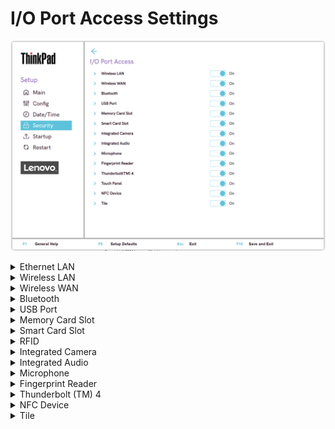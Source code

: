 # I/O Port Access Settings #

![](./img/tp_ioportaccess.png)

<details><summary>Ethernet LAN</summary>

Select whether to enable or disable Ethernet LAN device and keeps it disabled in the OS environment.

Possible options:

1.	**On** – Default.
2.	Off

!!! info ""
     The setting is removed in the recent versions.

| WMI Setting name | Values | Locked by SVP | AMD/Intel |
|:---|:---|:---|:---|
| EthernetLANAccess | Disable, Enable | Yes | Both |

</details>

<details><summary>Wireless LAN</summary>

Whether to enable or disable Wireless LAN device and keep it disabled in the OS environment.

Possible options:

1.	**On** - Default.
2.	Off

| WMI Setting name | Values | Locked by SVP | AMD/Intel |
|:---|:---|:---|:---|
| WirelessLANAccess | Disable, Enable | Yes | Both |

</details>

<details><summary>Wireless WAN</summary>

Select whether to enable or disable Wireless WAN device.

Possible options:

1.	**On** – Default.
2.	Off

| WMI Setting name | Values | Locked by SVP | AMD/Intel |
|:---|:---|:---|:---|
| WirelessWANAccess | Disable, Enable | Yes | Both |

</details>

<details><summary>Bluetooth</summary>

Possible options:

1.	**On** – Default.
2.	Off

!!! info ""
     Enabling Bluetooth requires setting ‘Wireless LAN’ to ‘Enabled’ state.

| WMI Setting name | Values | Locked by SVP | AMD/Intel |
|:---|:---|:---|:---|
| BluetoothAccess | Disable, Enable | Yes | Both |

</details>

<details><summary>USB Port</summary>

Whether to enable all USB ports in the OS environment.

!!! info ""
     This setting does not affect USB-C (R) ports with a thunderbolt icon.

Possible options:

1.	**On** – Default.
2.	Off

| WMI Setting name | Values | Locked by SVP | AMD/Intel |
|:---|:---|:---|:---|
| USBPortAccess | Disable, Enable | Yes | Both |

</details>

<details><summary>Memory Card Slot</summary>

Whether to enable memory card slot (SD Card/MultimediaCard/Memory Stick) in the OS environment.

Possible options:

1.	**On** – Default.
2.	Off

| WMI Setting name | Values | Locked by SVP | AMD/Intel |
|:---|:---|:---|:---|
| MemoryCardSlotAccess | Disable, Enable | Yes | Both |

</details>

<details><summary>Smart Card Slot</summary>

Whether to enable Smart Card slot in the OS environment.

Possible options:

1.	**On** – Default.
2.	Off

| WMI Setting name | Values | Locked by SVP | AMD/Intel |
|:---|:---|:---|:---|
| SmartCardSlotAccess | Disable, Enable | Yes | Both |

</details>

<details><summary>RFID</summary>

Whether to enable RFID (radio-frequency identification) in the OS environment.

Possible options:

1.	**On** – Default.
2.	Off

!!! info ""
    This feature is supported only for the [healthcare model](https://techtoday.lenovo.com/jp/ja/solutions/media/3970), where RFID is installed instead of Smart Card. Therefore, parameter for WMI command will be the same as for Smart Card.

| WMI Setting name | Values | Locked by SVP | AMD/Intel |
|:---|:---|:---|:---|
| SmartCardSlotAccess | Disable, Enable | Yes | Both |

</details>

<details><summary>Integrated Camera</summary>

Whether to enable or disable Integrated Camera in the OS environment.

Possible options:

1.	**On** – Default.
2.	Off

| WMI Setting name | Values | Locked by SVP | AMD/Intel |
|:---|:---|:---|:---|
| IntegratedCameraAccess | Disable, Enable | Yes | Both |

</details>

<details><summary>Integrated Audio</summary>

Whether to enable all audio functions (Microphone/Speaker) in the OS environment.

!!! info ""
    To enable audio functions, select `Enabled` and save the setting. Then fully shut down and power on the system.

Possible options:

1.	**On** – Default.
2.	Off

| WMI Setting name | Values | Locked by SVP | AMD/Intel |
|:---|:---|:---|:---|
| IntegratedAudioAccess | Disable, Enable | Yes | Both |

</details>

<details><summary>Microphone</summary>

Select whether to enable or disable Microphone (Internal/External/Line-In) in the OS environment.

!!! info ""
     To enable Microphone, select ‘Enabled’ save the setting. Then fully shut down and power on the system.

Possible options:

1.	**On** – Default.
2.	Off

| WMI Setting name | Values | Locked by SVP | AMD/Intel |
|:---|:---|:---|:---|
| MicrophoneAccess | Disable, Enable | Yes | Both |

</details>

<details><summary>Fingerprint Reader</summary>

Whether to enable Fingerprint Reader in the OS environment.

Possible options:

1.	**On** – Default.
2.	Off

| WMI Setting name | Values | Locked by SVP | AMD/Intel |
|:---|:---|:---|:---|
| FingerprintReaderAccess | Disable, Enable | Yes | Both |

</details>

<details><summary>Thunderbolt (TM) 4</summary>

Select whether to enable or disable Thunderbolt 4 (PCIe/USB) in the OS environment.

!!! info ""
     Affects only USB-C ports with a thunderbolt icon.

One of 2 Possible options:

1.	**On** – Default.
2.	Off

| WMI Setting name | Values | Locked by SVP | AMD/Intel |
|:---|:---|:---|:---|
| ThunderboltAccess | Disable, Enable | Yes | Both |

</details>

<details><summary>NFC Device</summary>

Whether to enable or disable NFC (near-field communication) Device in the OS environment

Possible options:

1.	**On** – Default.
2.	Off

| WMI Setting name | Values | Locked by SVP | AMD/Intel |
|:---|:---|:---|:---|
| NfcAccess | Disable, Enable | Yes | Both |

</details>

<details><summary>Tile</summary>


Whether to enable Tile Mode in the OS environment.

Options:

1. **On** - Default.
2. Off.

| WMI Setting name | Values | SVP or SMP Req'd | AMD/Intel |
|:---|:---|:---|:---|
| TileMode | Disable,Enable | Yes | both |


</details>
